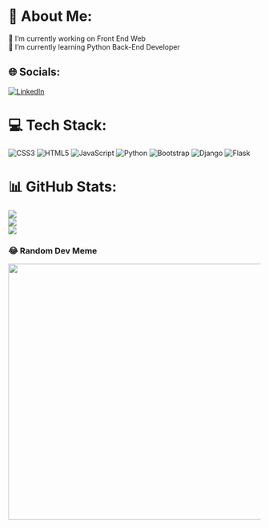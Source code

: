 # 💫 About Me:
🔭 I’m currently working on Front End Web<br>🌱 I’m currently learning Python Back-End Developer 


## 🌐 Socials:
[![LinkedIn](https://img.shields.io/badge/LinkedIn-%230077B5.svg?logo=linkedin&logoColor=white)](https://linkedin.com/in/suleymansametyumusak) 

# 💻 Tech Stack:
![CSS3](https://img.shields.io/badge/css3-%231572B6.svg?style=for-the-badge&logo=css3&logoColor=white) ![HTML5](https://img.shields.io/badge/html5-%23E34F26.svg?style=for-the-badge&logo=html5&logoColor=white) ![JavaScript](https://img.shields.io/badge/javascript-%23323330.svg?style=for-the-badge&logo=javascript&logoColor=%23F7DF1E) ![Python](https://img.shields.io/badge/python-3670A0?style=for-the-badge&logo=python&logoColor=ffdd54) ![Bootstrap](https://img.shields.io/badge/bootstrap-%23563D7C.svg?style=for-the-badge&logo=bootstrap&logoColor=white) ![Django](https://img.shields.io/badge/django-%23092E20.svg?style=for-the-badge&logo=django&logoColor=white) ![Flask](https://img.shields.io/badge/flask-%23000.svg?style=for-the-badge&logo=flask&logoColor=white)
# 📊 GitHub Stats:
![](https://github-readme-stats.vercel.app/api?username=SuleymanSamet&theme=radical&hide_border=false&include_all_commits=false&count_private=true)<br/>
![](https://github-readme-streak-stats.herokuapp.com/?user=SuleymanSamet&theme=radical&hide_border=false)<br/>
![](https://github-readme-stats.vercel.app/api/top-langs/?username=SuleymanSamet&theme=radical&hide_border=false&include_all_commits=false&count_private=true&layout=compact)


### 😂 Random Dev Meme
<img src="https://rm.up.railway.app/" width="512px"/>

